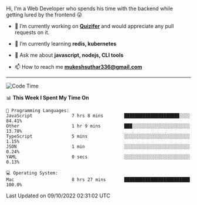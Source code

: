 Hi, I'm a Web Developer who spends his time with the backend while getting lured by the frontend 😜

- 🔭 I’m currently working on **[Quizifer](https://github.com/SutharMukesh/Quizifer/)** and would appreciate any pull requests on it.

- 🌱 I’m currently learning **redis, kubernetes**

- 💬 Ask me about **javascript, nodejs, CLI tools**

- 📫 How to reach me **mukeshsuthar336@gmail.com**

---
<!--START_SECTION:waka-->
![Code Time](http://img.shields.io/badge/Code%20Time-1%2C808%20hrs%2044%20mins-blue)

📊 **This Week I Spent My Time On** 

```text
💬 Programming Languages: 
JavaScript               7 hrs 8 mins        █████████████████████░░░░   84.41% 
Other                    1 hr 9 mins         ███░░░░░░░░░░░░░░░░░░░░░░   13.78% 
TypeScript               5 mins              ░░░░░░░░░░░░░░░░░░░░░░░░░   1.15% 
JSON                     1 min               ░░░░░░░░░░░░░░░░░░░░░░░░░   0.24% 
YAML                     0 secs              ░░░░░░░░░░░░░░░░░░░░░░░░░   0.13%

💻 Operating System: 
Mac                      8 hrs 27 mins       █████████████████████████   100.0%

```


 Last Updated on 09/10/2022 02:31:02 UTC
<!--END_SECTION:waka-->
